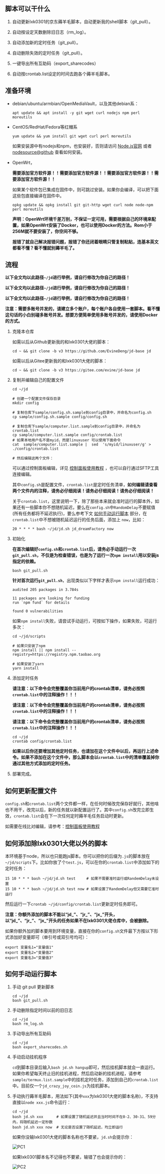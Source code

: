 ## 脚本可以干什么

1. 自动更新lxk0301的京东薅羊毛脚本，自动更新我的shell脚本（git_pull）。

2. 自动按设定天数删除旧日志（rm_log）。

3. 自动添加新的定时任务（git_pull）。

4. 自动删除失效的定时任务（git_pull）。

5. 一键导出所有互助码（export_sharecodes）

6. 自动按crontab.list设定的时间去跑各个薅羊毛脚本。

## 准备环境

- debian/ubuntu/armbian/OpenMediaVault，以及其他debian系：
    ```shell
    apt update && apt install -y git wget curl nodejs npm perl moreutils
    ```
- CentOS/RedHat/Fedora等红帽系
    ```shell
    yum update && yum install git wget curl perl moreutils
    ```
    如果安装源中有nodejs和npm，也安装好，否则请访问 [Node.js官网](https://nodejs.org/zh-cn/download/) 或者 [nodesource@github](https://github.com/nodesource/distributions) 查看如何安装。

- OpenWrt， 

    **需要添加官方软件源！！需要添加官方软件源！！需要添加官方软件源！！需要添加官方软件源！！**
    
    如果某个软件包已集成在固件中，则可跳过安装。如果你会编译，可以把下面这些包直接编译在固件中。

    ```shell
    opkg update && opkg install git git-http wget curl node node-npm perl moreutils
    ```

    **声明：OpenWrt环境千差万别，不保证一定可用，需要根据自己的环境来配置，如果OpenWrt安装了Docker，也可以使用Docker的方法。Rom小于256M就不要安装了，你空间不够。**

    **报错了就自己解决报错问题，报错了你还闭着眼睛只管复制粘贴，连基本英文都看不懂？看不懂就别薅羊毛了。**

## 流程

**以下全文均以此路径`~/jd`进行举例，请自行修改为你自己的路径！**

**以下全文均以此路径`~/jd`进行举例，请自行修改为你自己的路径！**

**以下全文均以此路径`~/jd`进行举例，请自行修改为你自己的路径！**

**注意：需要多账号并发的，请建立多个账户，每个账户各自使用一套脚本。看不懂这句话的小白别碰多账号并发。想要方便简单使用多账号并发的，请使用Docker的方式。**

1. 克隆本仓库

    如需以后从Github更新我的和lxk0301大佬的脚本：

    ```shell
    cd ~ && git clone -b v3 https://github.com/EvineDeng/jd-base jd
    ```

    如需以后从Gitee更新我的和lxk0301大佬的脚本：

    ```shell
    cd ~ && git clone -b v3 https://gitee.com/evine/jd-base jd
    ```

2. 复制并编辑自己的配置文件

    ```
    cd ~/jd

    # 创建一个配置文件保存目录
    mkdir config

    # 复制仓库下sample/config.sh.sample到config目录中，并命名为config.sh
    cp sample/config.sh.sample config/config.sh

    # 复制仓库下sample/computer.list.sample到config目录中，并命名为crontab.list
    cp sample/computer.list.sample config/crontab.list
    # 如果本地用户名不是myid，而是linuxuser 可以使用下面命令
    cat  sample/computer.list.sample |  sed  's/myid/linuxuser/g' > ./config/crontab.list 

    # 然后编辑这两个文件：
    ```
    
    可以通过控制面板编辑，详见 [控制面板使用教程](Panel) ，也可以自行通过SFTP工具连接编辑。
    
    其中`config.sh`是配置文件，`crontab.list`是定时任务清单，**如何编辑请查看两个文件内的注释，请务必仔细阅读！请务必仔细阅读！请务必仔细阅读！**

    关于`crontab.list`，这里说明一下，除了那些本来就会准时运行的脚本外，如果还有一些脚本你不想随机延迟，要么在`config.sh`中`RandomDelay`不要赋值(所有任务都将不延迟执行)，要么参考下文 [如何手动运行脚本](Linux#如何手动运行脚本) 部分，在`crontab.list`中不想被随机延迟运行的任务后面，添加上 `now`，比如：
    
    ```shell
    20 * * * * bash ~/jd/jd.sh jd_dreamFactory now
    ```

3. 初始化

    **在首次编辑好`config.sh`和`crontab.list`后，请务必手动运行一次`git_pull.sh`，不仅是为检查错误，也是为了运行一次`npm install`用以安装js指定的依赖。**

    ```shell
    bash git_pull.sh
    ```

    **针对首次运行`git_pull.sh`**，出现类似以下字样才表示`npm install`运行成功：
    ```
    audited 205 packages in 3.784s

    11 packages are looking for funding
    run `npm fund` for details

    found 0 vulnerabilities
    ```

    如果`npm install`失败，请尝试手动运行，可按如下操作，如果失败，可运行多次：

    ```shell
    cd ~/jd/scripts

    # 如果只安装了npm
    npm install || npm install --registry=https://registry.npm.taobao.org

    # 如果安装了yarn
    yarn install
    ```

4. 添加定时任务

    **请注意：以下命令会完整覆盖你当前用户的crontab清单，请务必按照`crontab.list`中的注释操作！！！**

    **请注意：以下命令会完整覆盖你当前用户的crontab清单，请务必按照`crontab.list`中的注释操作！！！**

    **请注意：以下命令会完整覆盖你当前用户的crontab清单，请务必按照`crontab.list`中的注释操作！！！**

    ```shell
    cd ~/jd
    crontab config/crontab.list
    ```

    **如果以后你还要增加其他定时任务，也请加在这个文件中以后，再运行上述命令。如果不添加在这个文件中，那么脚本会以`crontab.list`中的清单覆盖掉你通过其他方式添加的定时任务。**

5. 部署完成。

## 如何更新配置文件

`config.sh`和`crontab.list`两个文件都一样，在任何时候改完保存好就行，其他啥也不用干，改完以后，新的任务就以新配置运行了。其中`config.sh`改完立即生效，`crontab.list`会在下一次任何定时薅羊毛任务启动时更新。

如需要在线比对编辑，请参考：[控制面板使用教程](Panel)

## 如何添加除lxk0301大佬以外的脚本

本环境基于node，所以也只能跑js脚本。你可以把你的后缀为`.js`的脚本放在`~/jd/scripts`下。比如你放了个`test.js`，可以在你的`crontab.list`中添加如下的定时任务：

```shell
15 10 * * * bash ~/jd/jd.sh test     # 如果不需要准时运行或RandemDelay未设置
15 10 * * * bash ~/jd/jd.sh test now # 如果设置了RandemDelay但又需要它准时运行
```

然后运行一下`crontab ~/jd/config/crontab.list`更新定时任务即可。

**注意：你额外添加的脚本不能以“jd_”、“jr_”、“jx_”开头，以“jd_”、“jr_”、“jx_”开头的任务如果不在lxk0301大佬仓库中，会被删除。**

如果你额外加的脚本要用到环境变量，直接在你的`config.sh`文件最下方按以下形式添加好变量即可（单引号或双引号均可）：

```shell
export 变量名1="变量值1"
export 变量名2="变量值2"
export 变量名3="变量值3"
```

## 如何手动运行脚本

1. 手动 git pull 更新脚本

    ```shell
    cd ~/jd
    bash git_pull.sh
    ```

2. 手动删除指定时间以前的旧日志

    ```shell
    cd ~/jd
    bash rm_log.sh
    ```

3. 手动导出所有互助码

    ```shell
    cd ~/jd
    bash export_sharecodes.sh
    ```

4. 手动启动挂机程序

    `cd`到脚本目录后输入`bash jd.sh hangup`即可，然后挂机脚本就会一直运行。如果你希望每天终止旧的挂机进程，然后启动新的挂机进程，请参考`sample/termux.list.sample`中的挂机定时任务，添加到自己的`crontab.list`中。目前仅一个`jd_crazy_joy_coin.js`为挂机脚本。

5. 手动执行薅羊毛脚本，用法如下(其中`xxx`为lxk0301大佬的脚本名称)，不支持直接以`node xxx.js`命令运行：

    ```
    cd ~/jd
    bash jd.sh xxx      # 如果设置了随机延迟并且当时时间不在0-2、30-31、59分内，将随机延迟一定秒数
    bash jd.sh xxx now  # 无论是否设置了随机延迟，均立即运行
    ```

    如果你没输lxk0301大佬的脚本名称也不要紧，`jd.sh`会提示你：

    ![PC1](Picture/PC1.png)

    如果lxk0301脚本名不记得也不要紧，输错了也会提示你的：

    ![PC2](Picture/PC2.png)

